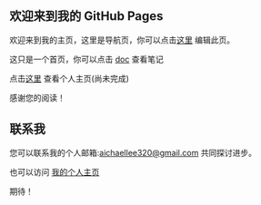## 欢迎来到我的 GitHub Pages

欢迎来到我的主页，这里是导航页，你可以点击[这里](https://github.com/AichaelLee/test/edit/master/index.md) 编辑此页。

这只是一个首页，你可以点击 [doc](https://aichaellee.github.io/doc/) 查看笔记

点击[这里](https://aichaellee.github.io/profile) 查看个人主页(尚未完成)

感谢您的阅读！

## 联系我

您可以联系我的个人邮箱:aichaellee320@gmail.com 共同探讨进步。

也可以访问 [我的个人主页 ](http://www.aichaellee.com)

期待！